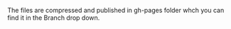 
The files are compressed and published in gh-pages folder whch you can find it in the Branch drop down.
